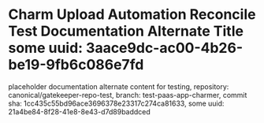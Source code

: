 # Charm Upload Automation Reconcile Test Documentation Alternate Title some uuid: 3aace9dc-ac00-4b26-be19-9fb6c086e7fd
 placeholder documentation alternate content for testing,  repository: canonical/gatekeeper-repo-test,  branch: test-paas-app-charmer,  commit sha: 1cc435c55bd96ace3696378e23317c274ca81633,  some uuid: 21a4be84-8f28-41e8-8e43-d7d89baddced